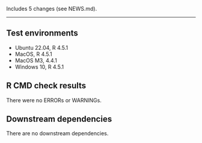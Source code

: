 Includes 5 changes (see NEWS.md).

---

## Test environments
* Ubuntu 22.04, R 4.5.1
* MacOS, R 4.5.1
* MacOS M3, 4.4.1
* Windows 10, R 4.5.1

## R CMD check results

There were no ERRORs or WARNINGs. 

## Downstream dependencies

There are no downstream dependencies.
